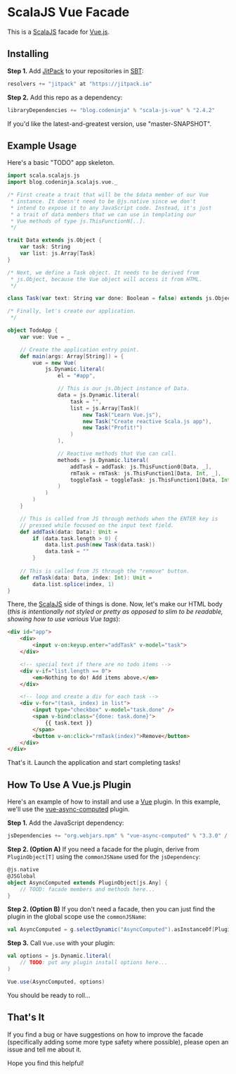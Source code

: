 # ScalaJS Vue Facade

This is a [ScalaJS][scalajs] facade for [Vue.js][vue].

## Installing

**Step 1.** Add [JitPack][jitpack] to your repositories in [SBT][sbt]:

```scala
resolvers += "jitpack" at "https://jitpack.io"
```

**Step 2.** Add this repo as a dependency:

```scala
libraryDependencies += "blog.codeninja" % "scala-js-vue" % "2.4.2"
```

If you'd like the latest-and-greatest version, use "master-SNAPSHOT".

## Example Usage

Here's a basic "TODO" app skeleton.

```scala
import scala.scalajs.js
import blog.codeninja.scalajs.vue._

/* First create a trait that will be the $data member of our Vue
 * instance. It doesn't need to be @js.native since we don't
 * intend to expose it to any JavaScript code. Instead, it's just
 * a trait of data members that we can use in templating our
 * Vue methods of type js.ThisFunctionN[..].
 */

trait Data extends js.Object {
    var task: String
    var list: js.Array[Task]
}

/* Next, we define a Task object. It needs to be derived from
 * js.Object, because the Vue object will access it from HTML.
 */

class Task(var text: String var done: Boolean = false) extends js.Object

/* Finally, let's create our application.
 */

object TodoApp {
    var vue: Vue = _

    // Create the application entry point.
    def main(args: Array[String]) = {
        vue = new Vue(
            js.Dynamic.literal(
                el = "#app",

                // This is our js.Object instance of Data.
                data = js.Dynamic.literal(
                    task = "",
                    list = js.Array[Task](
                        new Task("Learn Vue.js"),
                        new Task("Create reactive Scala.js app"),
                        new Task("Profit!")
                    )
                ),

                // Reactive methods that Vue can call.
                methods = js.Dynamic.literal(
                    addTask = addTask: js.ThisFunction0[Data, _],
                    rmTask = rmTask: js.ThisFunction1[Data, Int, _],
                    toggleTask = toggleTask: js.ThisFunction1[Data, Int, _]
                )
            )
        )
    }

    // This is called from JS through methods when the ENTER key is
    // pressed while focused on the input text field.
    def addTask(data: Data): Unit =
        if (data.task.length > 0) {
            data.list.push(new Task(data.task))
            data.task = ""
        }
    
    // This is called from JS through the "remove" button.
    def rmTask(data: Data, index: Int): Unit =
        data.list.splice(index, 1)
}
```

There, the [ScalaJS][scalajs] side of things is done. Now, let's make our HTML body (*this is intentionally not styled or pretty as opposed to slim to be readable, showing how to use various Vue tags*):

```html
<div id="app">
    <div>
        <input v-on:keyup.enter="addTask" v-model="task">
    </div>

    <!-- special text if there are no todo items -->
    <div v-if="list.length == 0">
        <em>Nothing to do! Add items above.</em>
    </div>

    <!-- loop and create a div for each task -->
    <div v-for="(task, index) in list">
        <input type="checkbox" v-model="task.done" />
        <span v-bind:class="{done: task.done}">
            {{ task.text }}
        </span>
        <button v-on:click="rmTask(index)">Remove</button>
    </div>
</div>
```

That's it. Launch the application and start completing tasks!

## How To Use A Vue.js Plugin

Here's an example of how to install and use a [Vue][vue] plugin. In this example, we'll use the [vue-async-computed][async] plugin.

**Step 1.** Add the JavaScript dependency:

```scala
jsDependencies += "org.webjars.npm" % "vue-async-computed" % "3.3.0" / "dist/index.js" commonJSName "AsyncComputed"
```

**Step 2. (Option A)** If you need a facade for the plugin, derive from `PluginObject[T]` using the `commonJSName` used for the `jsDependency`:

```scala
@js.native
@JSGlobal
object AsyncComputed extends PluginObject[js.Any] {
    // TOOD: facade members and methods here...
}
```

**Step 2. (Option B)** If you don't need a facade, then you can just find the plugin in the global scope use the `commonJSName`:

```scala
val AsyncComputed = g.selectDynamic("AsyncComputed").asInstanceOf[PluginObject[js.Any]]
```

**Step 3.** Call `Vue.use` with your plugin:

```scala
val options = js.Dynamic.literal(
    // TODO: put any plugin install options here...
)

Vue.use(AsyncComputed, options)
```

You should be ready to roll...

## That's It

If you find a bug or have suggestions on how to improve the facade (specifically adding some more type safety where possible), please open an issue and tell me about it.

Hope you find this helpful!

[scalajs]:      http://www.scala-js.org
[sbt]:          http://www.scala-sbt.org
[vue]:          https://vuejs.org
[jitpack]:      https://jitpack.io
[async]:        https://github.com/foxbenjaminfox/vue-async-computed
